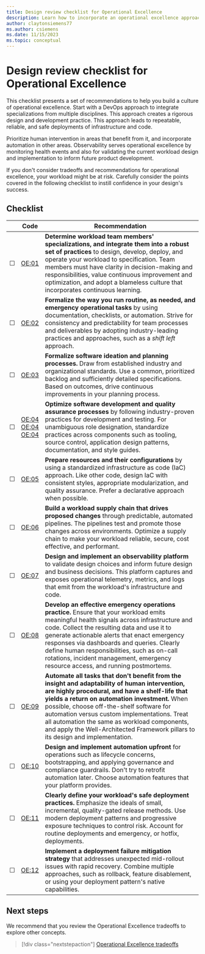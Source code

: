```yaml
---
title: Design review checklist for Operational Excellence
description: Learn how to incorporate an operational excellence approach in your workload for repeatable, reliable, and safe deployments of infrastructure and code.
author: claytonsiemens77
ms.author: csiemens
ms.date: 11/15/2023
ms.topic: conceptual
---
```


# Design review checklist for Operational Excellence  

This checklist presents a set of recommendations to help you build a culture of operational excellence. Start with a DevOps approach to integrate specializations from multiple disciplines. This approach creates a rigorous design and development practice. This approach leads to repeatable, reliable, and safe deployments of infrastructure and code.

Prioritize human intervention in areas that benefit from it, and incorporate automation in other areas. Observability serves operational excellence by monitoring health events and also for validating the current workload design and implementation to inform future product development.

If you don't consider tradeoffs and recommendations for operational excellence, your workload might be at risk. Carefully consider the points covered in the following checklist to instill confidence in your design's success.

## Checklist

|&nbsp;|Code  |Recommendation  |
|-|-|-|
| &#9744; | [OE:01](devops-culture.md)  | **Determine workload team members' specializations, and integrate them into a robust set of practices** to design, develop, deploy, and operate your workload to specification. Team members must have clarity in decision-making and responsibilities, value continuous improvement and optimization, and adopt a blameless culture that incorporates continuous learning.  |
| &#9744; | [OE:02](formalize-operations-tasks.md) | **Formalize the way you run routine, as needed, and emergency operational tasks** by using documentation, checklists, or automation. Strive for consistency and predictability for team processes and deliverables by adopting industry-leading practices and approaches, such as a *shift left* approach.   |
| &#9744; | [OE:03](formalize-development-practices.md) | **Formalize software ideation and planning processes.** Draw from established industry and organizational standards. Use a common, prioritized backlog and sufficiently detailed specifications. Based on outcomes, drive continuous improvements in your planning process.  |
| &#9744; | [OE:04](release-engineering-performance.md) <br> [OE:04](optimize-development-practices.md) <br> [OE:04](release-engineering-continuous-integration.md) | **Optimize software development and quality assurance processes** by following industry-proven practices for development and testing. For unambiguous role designation, standardize practices across components such as tooling, source control, application design patterns, documentation, and style guides.  |
| &#9744; | [OE:05](infrastructure-as-code-design.md) | **Prepare resources and their configurations** by using a standardized infrastructure as code (IaC) approach. Like other code, design IaC with consistent styles, appropriate modularization, and quality assurance. Prefer a declarative approach when possible.  |
| &#9744; | [OE:06](workload-supply-chain.md) | **Build a workload supply chain that drives proposed changes** through predictable, automated pipelines. The pipelines test and promote those changes across environments. Optimize a supply chain to make your workload reliable, secure, cost effective, and performant.  |
| &#9744; | [OE:07](observability.md) | **Design and implement an observability platform** to validate design choices and inform future design and business decisions. This platform captures and exposes operational telemetry, metrics, and logs that emit from the workload's infrastructure and code.  |
| &#9744; | [OE:08](emergency-response.md) | **Develop an effective emergency operations practice.** Ensure that your workload emits meaningful health signals across infrastructure and code. Collect the resulting data and use it to generate actionable alerts that enact emergency responses via dashboards and queries. Clearly define human responsibilities, such as on-call rotations, incident management, emergency resource access, and running postmortems.  |
| &#9744; | [OE:09](automate-tasks.md) | **Automate all tasks that don't benefit from the insight and adaptability of human intervention, are highly procedural, and have a shelf-life that yields a return on automation investment.** When possible, choose off-the-shelf software for automation versus custom implementations. Treat all automation the same as workload components, and apply the Well-Architected Framework pillars to its design and implementation.  |
| &#9744; | [OE:10](enable-automation.md) | **Design and implement automation upfront** for operations such as lifecycle concerns, bootstrapping, and applying governance and compliance guardrails. Don't try to retrofit automation later. Choose automation features that your platform provides.  |
| &#9744; | [OE:11](safe-deployments.md) | **Clearly define your workload's safe deployment practices.** Emphasize the ideals of small, incremental, quality-gated release methods. Use modern deployment patterns and progressive exposure techniques to control risk. Account for routine deployments and emergency, or hotfix, deployments.   |
| &#9744; | [OE:12](mitigation-strategy.md)  | **Implement a deployment failure mitigation strategy** that addresses unexpected mid-rollout issues with rapid recovery. Combine multiple approaches, such as rollback, feature disablement, or using your deployment pattern's native capabilities.   |

## Next steps

We recommend that you review the Operational Excellence tradeoffs to explore other concepts.

> [!div class="nextstepaction"]
> [Operational Excellence tradeoffs](tradeoffs.md)
